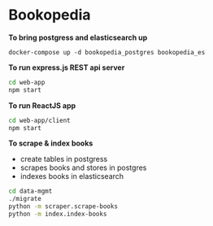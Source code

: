 Bookopedia
==========

**To bring postgress and elasticsearch up**
 
`docker-compose up -d bookopedia_postgres bookopedia_es`

**To run express.js REST api server**

```bash
cd web-app
npm start
```

**To run ReactJS app**


```bash
cd web-app/client
npm start
```

**To scrape & index books**


* create tables in postgress
* scrapes books and stores in postgres
* indexes books in elasticsearch

```bash
cd data-mgmt
./migrate
python -m scraper.scrape-books
python -m index.index-books
```